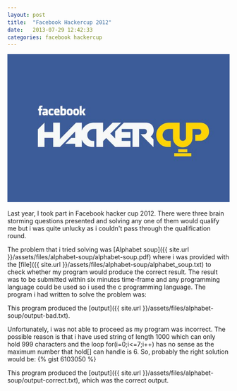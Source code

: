 ```yaml
---
layout: post
title:  "Facebook Hackercup 2012"
date:   2013-07-29 12:42:33
categories: facebook hackercup
---
```


![Facebook Hackercup](/assets/images/hackercup.jpg "Facebook Hackercup")

Last year, I took part in Facebook hacker cup 2012. There were three brain storming questions presented and solving any one of them would qualify me but i was quite unlucky as i couldn't pass through the qualification round.

The problem that i tried solving was [Alphabet soup]({{ site.url }}/assets/files/alphabet-soup/alphabet-soup.pdf) where i was provided with the [file]({{ site.url }}/assets/files/alphabet-soup/alphabet_soup.txt) to check whether my program would produce the correct result. The result was to be submitted within six minutes time-frame and any programming language could be used so i used the c programming language. The program i had written to solve the problem was: <script src='https://gist.github.com/467f46c5cde7b2422ffe.js'> </script>

This program produced the [output]({{ site.url }}/assets/files/alphabet-soup/output-bad.txt).

Unfortunately, i was not able to proceed as my program was incorrect. The possible reason is that i have used string of length 1000 which can only hold 999 characters and the loop for(i=0;i<=7;i++) has no sense as the maximum number that hold\[\] can handle is 6. So, probably the right solution would be: {% gist 6103050 %}

This program produced the [output]({{ site.url }}/assets/files/alphabet-soup/output-correct.txt), which was the correct output.